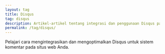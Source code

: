 ```yaml
---
layout: tag
title: Disqus
tag: disqus
description: Artikel-artikel tentang integrasi dan penggunaan Disqus pada website.
permalink: /tag/disqus/
---
```

Pelajari cara mengintegrasikan dan mengoptimalkan Disqus untuk sistem komentar pada situs web Anda.